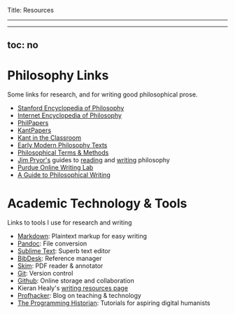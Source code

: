 Title: Resources

---

---
toc: no
---

# Philosophy Links #

Some links for research, and for writing good philosophical prose.

- [Stanford Encyclopedia of Philosophy](http://plato.stanford.edu)
- [Internet Encyclopedia of Philosophy](http://www.iep.utm.edu/)
- [PhilPapers](http://philpapers.org)
- [KantPapers](http://kantpapers.org)
- [Kant in the Classroom](http://www.manchester.edu/kant/Home/index.htm)
- [Early Modern Philosophy Texts](http://earlymoderntexts.com)
- [Philosophical Terms & Methods](http://www.jimpryor.net/teaching/vocab/index.html)
- [Jim Pryor's](http://www.jimpryor.net) guides to [reading](http://www.jimpryor.net/teaching/guidelines/reading.html) and [writing](http://www.jimpryor.net/teaching/guidelines/writing.html) philosophy
- [Purdue Online Writing Lab](http://owl.english.purdue.edu/owl/)
- [A Guide to Philosophical Writing](http://writingproject.fas.harvard.edu/files/hwp/files/philosophical_writing.pdf)

# Academic Technology & Tools #

Links to tools I use for research and writing

- [Markdown](http://daringfireball.net/projects/markdown/): Plaintext markup
  for easy writing
- [Pandoc](http://johnmacfarlane.net/pandoc/index.html): File conversion
- [Sublime Text](http://www.sublimetext.com): Superb text editor
- [BibDesk](http://bibdesk.sourceforge.net): Reference manager
- [Skim](http://skim-app.sourceforge.net): PDF reader & annotator
- [Git](http://git-scm.com): Version control
- [Github](https://education.github.com): Online storage and collaboration
- Kieran Healy's [writing resources page](http://kieranhealy.org/resources/)
- [Profhacker](http://chronicle.com/blogs/profhacker/): Blog on teaching &
  technology
- [The Programming Historian](http://programminghistorian.org): Tutorials for
  aspiring digital humanists

